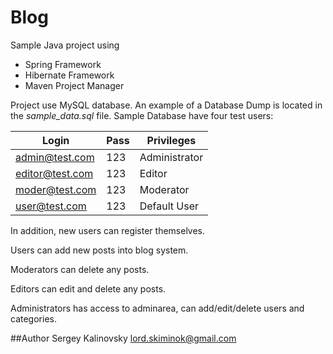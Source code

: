 # Blog

Sample Java project using

- Spring Framework
- Hibernate Framework
- Maven Project Manager

Project use MySQL database. An example of a Database Dump is located in the _sample_data.sql_ file. Sample Database have four test users:

|Login|Pass|Privileges|
|---|---|---|
|admin@test.com|123|Administrator|
|editor@test.com|123|Editor|
|moder@test.com|123|Moderator|
|user@test.com|123|Default User|

In addition, new users can register themselves.

Users can add new posts into blog system.

Moderators can delete any posts.

Editors can edit and delete any posts.

Administrators has access to adminarea, can add/edit/delete users and categories.

##Author
Sergey Kalinovsky
lord.skiminok@gmail.com
